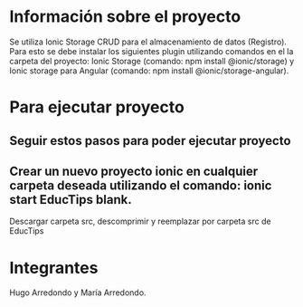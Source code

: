 # Información sobre el proyecto
Se utiliza Ionic Storage CRUD para el almacenamiento de datos (Registro). Para esto se debe instalar los siguientes plugin utilizando comandos en el la carpeta del proyecto: Ionic Storage (comando: npm install @ionic/storage) y Ionic storage para Angular (comando: npm install @ionic/storage-angular).
# Para ejecutar proyecto
Seguir estos pasos para poder ejecutar proyecto
--
Crear un nuevo proyecto ionic en cualquier carpeta deseada utilizando el comando: ionic start EducTips blank.
--
Descargar carpeta src, descomprimir y reemplazar por carpeta src de EducTips
# Integrantes
Hugo Arredondo y María Arredondo.